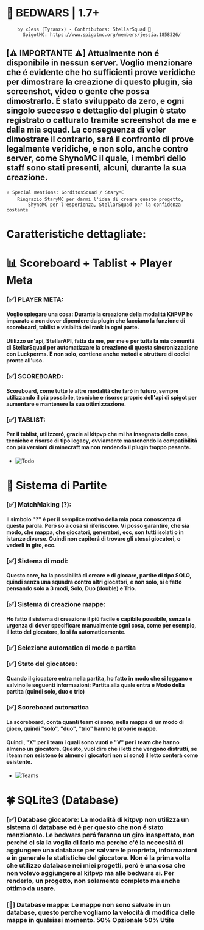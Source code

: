 # 🛌 BEDWARS | 1.7+
		by xJess (Tyranzx) - Contributors: StellarSquad 🎲
  	      SpigotMC: https://www.spigotmc.org/members/jessia.1858326/
    
## [**⚠ IMPORTANTE ⚠**] Attualmente non é disponibile in nessun server. Voglio menzionare che é evidente che ho sufficienti prove veridiche per dimostrare la creazione di questo plugin, sia screenshot, video o gente che possa dimostrarlo. É stato sviluppato da zero, e ogni singolo successo e dettaglio del plugin è stato registrato o catturato tramite screenshot da me e dalla mia squad. La conseguenza di voler dimostrare il contrario, sará il confronto di prove legalmente veridiche, e non solo, anche contro server, come ShynoMC il quale, i membri dello staff sono stati presenti, alcuni, durante la sua creazione.

	⭐ Special mentions: GorditosSquad / StaryMC
   		Ringrazio StaryMC per darmi l'idea di creare questo progetto,
     		ShynoMC per l'esperienza, StellarSquad per la confidenza costante

# Caratteristiche dettagliate:

# 📊 Scoreboard + Tablist + Player Meta 
  ### [✅] **PLAYER META**: 
  #### Voglio spiegare una cosa: Durante la creazione della modalitá KitPVP ho imparato a non dover dipendere da plugin che facciano la funzione di scoreboard, tablist e visiblitá del rank in ogni parte.
  #### Utilizzo un'api, StellarAPI, fatta da me, per me e per tutta la mia comunitá di StellarSquad per automatizzare la creazione di questa sincronizzazione con Luckperms. E non solo, contiene anche metodi e strutture di codici pronte all'uso.
  ### [✅] **SCOREBOARD**: 
  #### Scoreboard, come tutte le altre modalitá che faró in futuro, sempre utilizzando il piú possibile, tecniche e risorse proprie dell'api di spigot per aumentare e mantenere la sua ottimizzazione. 
  ### [✅] **TABLIST**:
  #### Per il tablist, utilizzeró, grazie al kitpvp che mi ha insegnato delle cose, tecniche e risorse di tipo legacy, ovviamente mantenendo la compatibilitá con piú versioni di minecraft ma non rendendo il plugin troppo pesante. 
  -  ![Todo](https://github.com/Tyranzx/Minecraft_Development/assets/70720366/18de7e1b-b87e-4069-b33f-38198e96e55f)

# 🎲 Sistema di Partite
 ### [✅] MatchMaking (?):
 #### Il simbolo "?" é per il semplice motivo della mia poca conoscenza di questa parola. Peró so a cosa si riferiscono. Vi posso garantire, che sia modo, che mappa, che giocatori, generatori, ecc, son tutti isolati o in istanze diverse. Quindi non capiterá di trovare gli stessi giocatori, o vederli in giro, ecc.
 ### [✅] Sistema di modi:
 #### Questo core, ha la possibilitá di creare e di giocare, partite di tipo **SOLO**, quindi senza una squadra contro altri giocatori, e non solo, si é fatto pensando solo a 3 modi, Solo, Duo (double) e Trio.
 ### [✅] Sistema di creazione mappe: 
 #### Ho fatto il sistema di creazione il piú facile e capibile possibile, senza la urgenza di dover specificare manualmente ogni cosa, come per esempio, il letto del giocatore, lo si fa automaticamente.
 ### [✅] Selezione automatica di modo e partita
 ### [✅] Stato del giocatore:
 #### Quando il giocatore entra nella partita, ho fatto in modo che si leggano e salvino le seguenti informazioni: Partita alla quale entra e Modo della partita (quindi solo, duo o trio)
 ### [✅] Scoreboard automatica
 #### La scoreboard, conta quanti team ci sono, nella mappa di un modo di gioco, quindi "solo", "duo", "trio" hanno le proprie mappe.
 #### Quindi, "X" per i team i quali sono vuoti e "V" per i team che hanno almeno un giocatore. Questo, vuol dire che i letti che vengono distrutti, se i team non esistono (o almeno i giocatori non ci sono) il letto conterá come esistente.
 - ![Teams](https://github.com/Tyranzx/Minecraft_Development/assets/70720366/d3b0df96-0c80-4798-92e4-b73fe22e9697)

 # 🍀 SQLite3 (Database)
 ### [✅] Database giocatore: La modalitá di kitpvp non utilizza un sistema di database ed é per questo che non é stato menzionato. Le bedwars peró faranno un giro inaspettato, non perché ci sia la voglia di farlo ma perche c'é la neccesitá di aggiungere una database per salvare le proprieta, informazioni e in generale le statistiche del giocatore. Non é la prima volta che utilizzo database nei miei progetti, peró é una cosa che non volevo aggiungere al kitpvp ma alle bedwars si. Per renderlo, un progetto, non solamente completo ma anche ottimo da usare.
 ### [🔴] Database mappe:  Le mappe non sono salvate in un database, questo perche vogliamo la velocitá di modifica delle mappe in qualsiasi momento. 50% Opzionale 50% Utile
